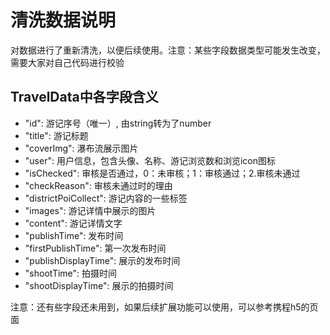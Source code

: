 # 清洗数据说明
对数据进行了重新清洗，以便后续使用。注意：某些字段数据类型可能发生改变，需要大家对自己代码进行校验


## TravelData中各字段含义
- "id": 游记序号（唯一）, 由string转为了number
- "title": 游记标题
- "coverImg": 瀑布流展示图片
- "user": 用户信息，包含头像、名称、游记浏览数和浏览icon图标
- "isChecked": 审核是否通过，0：未审核；1：审核通过；2.审核未通过
- "checkReason": 审核未通过时的理由
- "districtPoiCollect": 游记内容的一些标签
- "images": 游记详情中展示的图片
- "content": 游记详情文字
- "publishTime": 发布时间
- "firstPublishTime": 第一次发布时间
- "publishDisplayTime": 展示的发布时间
- "shootTime": 拍摄时间
- "shootDisplayTime": 展示的拍摄时间

注意：还有些字段还未用到，如果后续扩展功能可以使用，可以参考携程h5的页面



